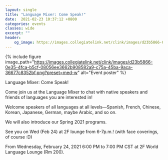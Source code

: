 ```yaml
---
layout: single
title: "Language Mixer: Come Speak!"
date:  2021-02-23 10:37:12 +0800
categories: events
classes: wide
excerpt: ""
header:
    og_image: https://images.collegiatelink.net/clink/images/d23b5866-0e35-4fca-b5cf-08056ee3662b908582a9-c75a-45ba-9aca-36677c8352bf.png?preset=med-w  
---
```


{% include figure image_path="https://images.collegiatelink.net/clink/images/d23b5866-0e35-4fca-b5cf-08056ee3662b908582a9-c75a-45ba-9aca-36677c8352bf.png?preset=med-w" alt="Event poster" %}


<div class="h-event vevent">
  <div class="p-name summary">Language Mixer: Come Speak!</div>
  <div class="p-description description"><p>Come join us at the Language Mixer to chat with native speakers and friends of languages you are interested in!</p>
<p>Welcome speakers of all languages at all levels&mdash;Spanish, French, Chinese, Korean, Japanese, German, maybe Arabic, and so on.</p>
<p>We will also introduce our Spring 2021 programs.</p>
<p>See you on Wed (Feb 24) at 2F lounge from 6-7p.m.! (with face coverings, of course :D)</p></div>
  <div>
    <p>
      From <time class="dt-start dtstart" datetime="2021-02-24T18:00:00.0000000+08:00" title="2021-02-24T18:00:00.0000000+08:00">Wednesday, February 24, 2021 6:00 PM</time>
      to <time class="dt-end dtend" datetime="2021-02-24T19:00:00.0000000+08:00" title="2021-02-24T19:00:00.0000000+08:00">7:00 PM CST</time>
      at <span class="p-location location">2F World Language Lounge (Rm 200)</span>.
    </p>
  </div>
</div>
